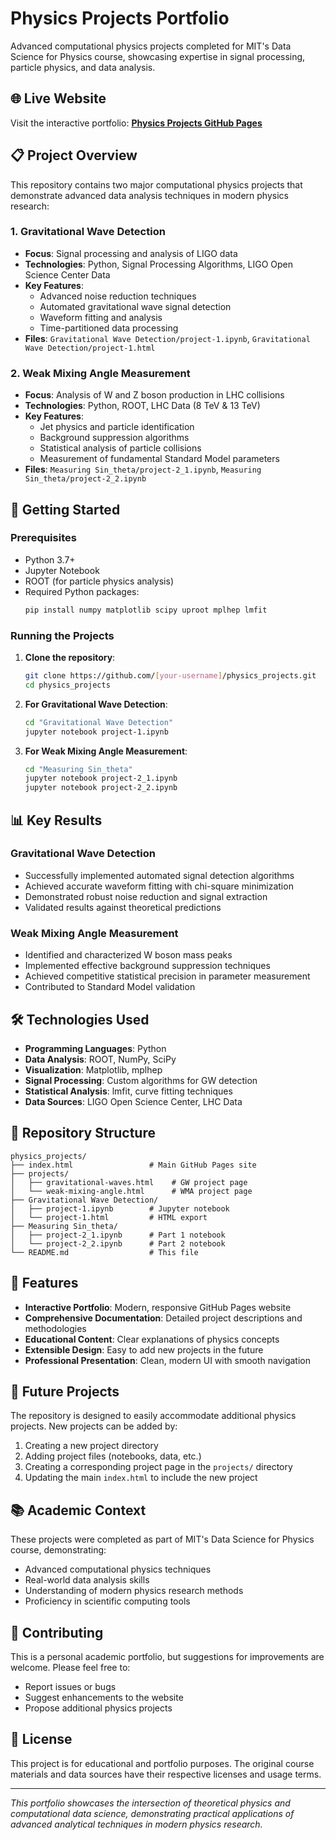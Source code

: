 # Physics Projects Portfolio

Advanced computational physics projects completed for MIT's Data Science for Physics course, showcasing expertise in signal processing, particle physics, and data analysis.

## 🌐 Live Website

Visit the interactive portfolio: **[Physics Projects GitHub Pages](https://[ten-jampa].github.io/physics_projects/)**

## 📋 Project Overview

This repository contains two major computational physics projects that demonstrate advanced data analysis techniques in modern physics research:

### 1. Gravitational Wave Detection
- **Focus**: Signal processing and analysis of LIGO data
- **Technologies**: Python, Signal Processing Algorithms, LIGO Open Science Center Data
- **Key Features**:
  - Advanced noise reduction techniques
  - Automated gravitational wave signal detection
  - Waveform fitting and analysis
  - Time-partitioned data processing
- **Files**: `Gravitational Wave Detection/project-1.ipynb`, `Gravitational Wave Detection/project-1.html`

### 2. Weak Mixing Angle Measurement
- **Focus**: Analysis of W and Z boson production in LHC collisions
- **Technologies**: Python, ROOT, LHC Data (8 TeV & 13 TeV)
- **Key Features**:
  - Jet physics and particle identification
  - Background suppression algorithms
  - Statistical analysis of particle collisions
  - Measurement of fundamental Standard Model parameters
- **Files**: `Measuring Sin_theta/project-2_1.ipynb`, `Measuring Sin_theta/project-2_2.ipynb`

## 🚀 Getting Started

### Prerequisites
- Python 3.7+
- Jupyter Notebook
- ROOT (for particle physics analysis)
- Required Python packages:
  ```bash
  pip install numpy matplotlib scipy uproot mplhep lmfit
  ```

### Running the Projects

1. **Clone the repository**:
   ```bash
   git clone https://github.com/[your-username]/physics_projects.git
   cd physics_projects
   ```

2. **For Gravitational Wave Detection**:
   ```bash
   cd "Gravitational Wave Detection"
   jupyter notebook project-1.ipynb
   ```

3. **For Weak Mixing Angle Measurement**:
   ```bash
   cd "Measuring Sin_theta"
   jupyter notebook project-2_1.ipynb
   jupyter notebook project-2_2.ipynb
   ```

## 📊 Key Results

### Gravitational Wave Detection
- Successfully implemented automated signal detection algorithms
- Achieved accurate waveform fitting with chi-square minimization
- Demonstrated robust noise reduction and signal extraction
- Validated results against theoretical predictions

### Weak Mixing Angle Measurement
- Identified and characterized W boson mass peaks
- Implemented effective background suppression techniques
- Achieved competitive statistical precision in parameter measurement
- Contributed to Standard Model validation

## 🛠️ Technologies Used

- **Programming Languages**: Python
- **Data Analysis**: ROOT, NumPy, SciPy
- **Visualization**: Matplotlib, mplhep
- **Signal Processing**: Custom algorithms for GW detection
- **Statistical Analysis**: lmfit, curve fitting techniques
- **Data Sources**: LIGO Open Science Center, LHC Data

## 📁 Repository Structure

```
physics_projects/
├── index.html                 # Main GitHub Pages site
├── projects/
│   ├── gravitational-waves.html    # GW project page
│   └── weak-mixing-angle.html      # WMA project page
├── Gravitational Wave Detection/
│   ├── project-1.ipynb        # Jupyter notebook
│   └── project-1.html         # HTML export
├── Measuring Sin_theta/
│   ├── project-2_1.ipynb      # Part 1 notebook
│   └── project-2_2.ipynb      # Part 2 notebook
└── README.md                  # This file
```

## 🌟 Features

- **Interactive Portfolio**: Modern, responsive GitHub Pages website
- **Comprehensive Documentation**: Detailed project descriptions and methodologies
- **Educational Content**: Clear explanations of physics concepts
- **Extensible Design**: Easy to add new projects in the future
- **Professional Presentation**: Clean, modern UI with smooth navigation

## 🔮 Future Projects

The repository is designed to easily accommodate additional physics projects. New projects can be added by:

1. Creating a new project directory
2. Adding project files (notebooks, data, etc.)
3. Creating a corresponding project page in the `projects/` directory
4. Updating the main `index.html` to include the new project

## 📚 Academic Context

These projects were completed as part of MIT's Data Science for Physics course, demonstrating:
- Advanced computational physics techniques
- Real-world data analysis skills
- Understanding of modern physics research methods
- Proficiency in scientific computing tools

## 🤝 Contributing

This is a personal academic portfolio, but suggestions for improvements are welcome. Please feel free to:
- Report issues or bugs
- Suggest enhancements to the website
- Propose additional physics projects

## 📄 License

This project is for educational and portfolio purposes. The original course materials and data sources have their respective licenses and usage terms.

---

*This portfolio showcases the intersection of theoretical physics and computational data science, demonstrating practical applications of advanced analytical techniques in modern physics research.*

